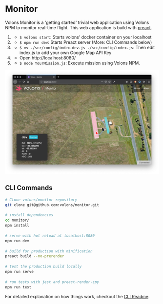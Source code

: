 # Monitor

Volons Monitor is a 'getting started' trivial web application using Volons NPM to monitor real-time flight. 
This web application is build with [preact](https://preactjs.com/).

1. - `$ volons start`: Starts volons' docker container on your localhost
1. - `$ npm run dev`: Starts Preact server (More: CLI Commands below)
1. - `$ mv ./scr/config/index.dev.js ./src/config/index.js`: Then edit index.js to add your own Google Map API Key
1. - Open http://localhost:8080/
1. - `$ node YourMission.js`: Execute mission using Volons NPM.

![Monitor Screenshot](https://github.com/volons/monitor/raw/master/images/monitor.png)

## CLI Commands

``` bash
# Clone volons/monitor repository
git clone git@github.com:volons/monitor.git

# install dependencies
cd monitor/
npm install

# serve with hot reload at localhost:8080
npm run dev

# build for production with minification
preact build --no-prerender

# test the production build locally
npm run serve

# run tests with jest and preact-render-spy 
npm run test
```

For detailed explanation on how things work, checkout the [CLI Readme](https://github.com/developit/preact-cli/blob/master/README.md).
